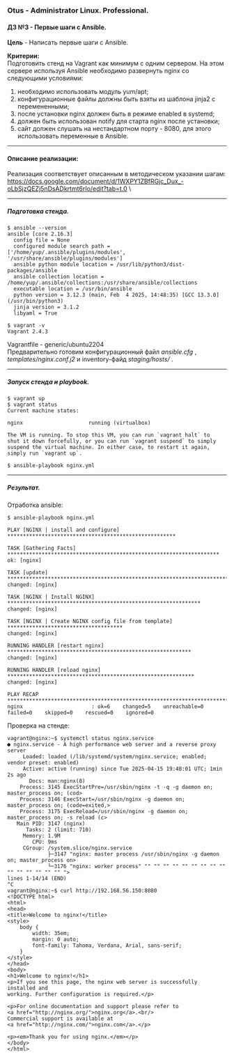 ### **Otus - Administrator Linux. Professional.**  
#### **ДЗ №3 - Первые шаги с Ansible.**  
**Цель** - Написать первые шаги с Ansible.

**Критерии:**  
Подготовить стенд на Vagrant как минимум с одним сервером. На этом сервере используя Ansible необходимо развернуть nginx со следующими условиями:
1) необходимо использовать модуль yum/apt;
2) конфигурационные файлы должны быть взяты из шаблона jinja2 с перемененными;
3) после установки nginx должен быть в режиме enabled в systemd;
4) должен быть использован notify для старта nginx после установки;
5) сайт должен слушать на нестандартном порту - 8080, для этого использовать переменные в Ansible.

****
#### **Описание реализации:**  
Реализация соответствует описанным в методическом указании шагам: https://docs.google.com/document/d/1WXPY1ZBfRGjc_Dux_-oLbSjzQEZj5nDsADkrtmt6rIo/edit?tab=t.0 \
***
##### Подготовка стенда.
```
$ ansible --version
ansible [core 2.16.3]
  config file = None
  configured module search path = ['/home/yup/.ansible/plugins/modules', '/usr/share/ansible/plugins/modules']
  ansible python module location = /usr/lib/python3/dist-packages/ansible
  ansible collection location = /home/yup/.ansible/collections:/usr/share/ansible/collections
  executable location = /usr/bin/ansible
  python version = 3.12.3 (main, Feb  4 2025, 14:48:35) [GCC 13.3.0] (/usr/bin/python3)
  jinja version = 3.1.2
  libyaml = True

$ vagrant -v
Vagrant 2.4.3
```
Vagrantfile - generic/ubuntu2204\
Предварительно готовим конфигурационный файл *ansible.cfg* , *templates/nginx.conf.j2* и inventory-файд *staging/hosts/* .

***
##### Запуск стенда и playbook.
```
$ vagrant up
$ vagrant status
Current machine states:

nginx                     running (virtualbox)

The VM is running. To stop this VM, you can run `vagrant halt` to
shut it down forcefully, or you can run `vagrant suspend` to simply
suspend the virtual machine. In either case, to restart it again,
simply run `vagrant up`.

$ ansible-playbook nginx.yml
```

***
##### Результат.
Отработка ansible:
```
$ ansible-playbook nginx.yml

PLAY [NGINX | install and configure] ******************************************************

TASK [Gathering Facts] ********************************************************************
ok: [nginx]

TASK [update] *****************************************************************************
changed: [nginx]

TASK [NGINX | Install NGINX] **************************************************************
changed: [nginx]

TASK [NGINX | Create NGINX config file from template] *************************************
changed: [nginx]

RUNNING HANDLER [restart nginx] ***********************************************************
changed: [nginx]

RUNNING HANDLER [reload nginx] ************************************************************
changed: [nginx]

PLAY RECAP ********************************************************************************
nginx                      : ok=6    changed=5    unreachable=0    failed=0    skipped=0    rescued=0    ignored=0   
```
Проверка на стенде:
```
vagrant@nginx:~$ systemctl status nginx.service 
● nginx.service - A high performance web server and a reverse proxy server
     Loaded: loaded (/lib/systemd/system/nginx.service; enabled; vendor preset: enabled)
     Active: active (running) since Tue 2025-04-15 19:48:01 UTC; 1min 2s ago
       Docs: man:nginx(8)
    Process: 3145 ExecStartPre=/usr/sbin/nginx -t -q -g daemon on; master_process on; (cod>
    Process: 3146 ExecStart=/usr/sbin/nginx -g daemon on; master_process on; (code=exited,>
    Process: 3175 ExecReload=/usr/sbin/nginx -g daemon on; master_process on; -s reload (c>
   Main PID: 3147 (nginx)
      Tasks: 2 (limit: 710)
     Memory: 1.9M
        CPU: 9ms
     CGroup: /system.slice/nginx.service
             ├─3147 "nginx: master process /usr/sbin/nginx -g daemon on; master_process on>
             └─3176 "nginx: worker process" "" "" "" "" "" "" "" "" "" "" "" "" "" "" "" ">
lines 1-14/14 (END)
^C
vagrant@nginx:~$ curl http://192.168.56.150:8080
<!DOCTYPE html>
<html>
<head>
<title>Welcome to nginx!</title>
<style>
    body {
        width: 35em;
        margin: 0 auto;
        font-family: Tahoma, Verdana, Arial, sans-serif;
    }
</style>
</head>
<body>
<h1>Welcome to nginx!</h1>
<p>If you see this page, the nginx web server is successfully installed and
working. Further configuration is required.</p>

<p>For online documentation and support please refer to
<a href="http://nginx.org/">nginx.org</a>.<br/>
Commercial support is available at
<a href="http://nginx.com/">nginx.com</a>.</p>

<p><em>Thank you for using nginx.</em></p>
</body>
</html>
```

